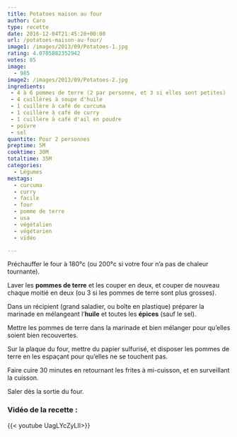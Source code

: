 ```yaml
---
title: Potatoes maison au four
author: Caro
type: recette
date: 2016-12-04T21:45:28+00:00
url: /potatoes-maison-au-four/
image1: /images/2013/09/Potatoes-1.jpg
rating: 4.0705882352942
votes: 85
image:
  - 985
image2: /images/2013/09/Potatoes-2.jpg
ingredients:
 - 4 à 6 pommes de terre (2 par personne, et 3 si elles sont petites)
 - 4 cuillères à soupe d'huile
 - 1 cuillère à café de curcuma
 - 1 cuillère à café de curry
 - 1 cuillère à café d'ail en poudre
 - poivre
 - sel
quantite: Pour 2 personnes
preptime: 5M
cooktime: 30M
totaltime: 35M
categories:
  - Légumes
mestags:
  - curcuma
  - curry
  - facile
  - four
  - pomme de terre
  - usa
  - végétalien
  - végétarien
  - vidéo

---
```

Préchauffer le four à 180°c (ou 200°c si votre four n&rsquo;a pas de chaleur tournante).

Laver les **pommes de terre** et les couper en deux, et couper de nouveau chaque moitié en deux (ou 3 si les pommes de terre sont plus grosses).

Dans un récipient (grand saladier, ou boîte en plastique) préparer la marinade en mélangeant l&rsquo;**huile** et toutes les **épices** (sauf le sel).

Mettre les pommes de terre dans la marinade et bien mélanger pour qu&rsquo;elles soient bien recouvertes.

Sur la plaque du four, mettre du papier sulfurisé, et disposer les pommes de terre en les espaçant pour qu&rsquo;elles ne se touchent pas.

Faire cuire 30 minutes en retournant les frites à mi-cuisson, et en surveillant la cuisson.

Saler dès la sortie du four.

### Vidéo de la recette :

{{< youtube UagLYcZyLII>}}
